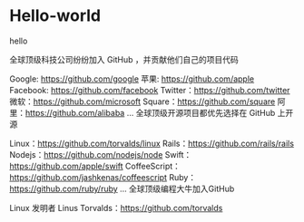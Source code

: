 # Hello-world
hello

全球顶级科技公司纷纷加入 GitHub ，并贡献他们自己的项目代码

Google: https://github.com/google
苹果: https://github.com/apple
Facebook: https://github.com/facebook
Twitter：https://github.com/twitter
微软：https://github.com/microsoft
Square：https://github.com/square
阿里：https://github.com/alibaba
…
全球顶级开源项目都优先选择在 GitHub 上开源

Linux：https://github.com/torvalds/linux
Rails：https://github.com/rails/rails
Nodejs：https://github.com/nodejs/node
Swift：https://github.com/apple/swift
CoffeeScript：https://github.com/jashkenas/coffeescript
Ruby：https://github.com/ruby/ruby
…
全球顶级编程大牛加入GitHub

Linux 发明者 Linus Torvalds：https://github.com/torvalds
